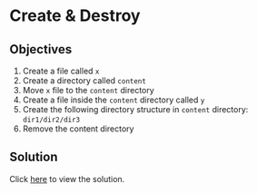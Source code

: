 # Create & Destroy

## Objectives

1. Create a file called `x`
2. Create a directory called `content`
3. Move `x` file to the `content` directory
4. Create a file inside the `content` directory called `y`
5. Create the following directory structure in `content` directory: `dir1/dir2/dir3`
6. Remove the content directory

## Solution

Click [here](solution.md) to view the solution.
